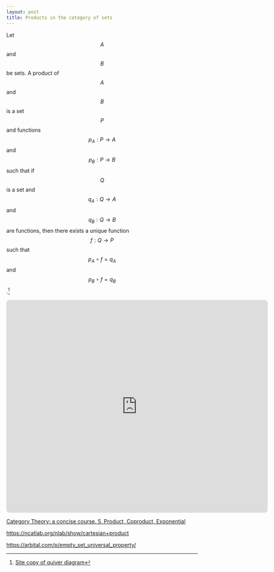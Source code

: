 ```yaml
---
layout: post
title: Products in the category of sets
---
```


Let $$A$$ and $$B$$ be sets. A product of $$A$$ and $$B$$ is a set $$P$$ and
functions $$p_A:P \to A$$ and $$p_B:P \to B$$ such that if $$Q$$ is a set and
$$q_A:Q \to A$$ and $$q_B:Q \to B$$ are functions, then there exists a unique
function $$f:Q \to P$$ such that $$p_A \circ f = q_A$$ and $$p_B \circ f = q_B$$.[^1]

[^1]: [Site copy of quiver diagram](/LaTeX/quiver/product.png)

<!-- https://q.uiver.app/?q=WzAsNCxbMCwyLCJBIl0sWzQsMiwiQiJdLFsyLDMsIlAiXSxbMiwwLCJRIl0sWzIsMCwicF9BIiwyXSxbMiwxLCJwX0IiXSxbMywwLCJxX0EiXSxbMywxLCJxX0IiLDJdLFszLDIsIlxcZXhpc3RzICEgcSIsMSx7InN0eWxlIjp7ImJvZHkiOnsibmFtZSI6ImRhc2hlZCJ9fX1dXQ== -->
<iframe class="quiver-embed" src="https://q.uiver.app/?q=WzAsNCxbMCwyLCJBIl0sWzQsMiwiQiJdLFsyLDMsIlAiXSxbMiwwLCJRIl0sWzIsMCwicF9BIiwyXSxbMiwxLCJwX0IiXSxbMywwLCJxX0EiXSxbMywxLCJxX0IiLDJdLFszLDIsIlxcZXhpc3RzICEgcSIsMSx7InN0eWxlIjp7ImJvZHkiOnsibmFtZSI6ImRhc2hlZCJ9fX1dXQ==&embed" width="688" height="560" style="border-radius: 8px; border: none;"></iframe>

[Category Theory: a concise course. 5. Product, Coproduct, Exponential](https://categorytheory.gitlab.io/product_coproduct_exponential.html)

<https://ncatlab.org/nlab/show/cartesian+product>

<https://arbital.com/p/empty_set_universal_property/>
